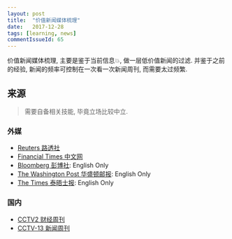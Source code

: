 ```yaml
---
layout: post
title:  "价值新闻媒体梳理"
date:   2017-12-28
tags: [learning, news]
commentIssueId: 65
---
```


价值新闻媒体梳理, 主要是鉴于当前信息💥, 做一层低价值新闻的过滤. 并鉴于之前的经验, 新闻的频率可控制在一次看一次新闻周刊, 而需要太过频繁. 

## 来源
> 需要自备相关技能, 毕竟立场比较中立.

### 外媒

* [Reuters 路透社](https://cn.reuters.com)
* [Financial Times 中文网](http://www.ftchinese.com/)
* [Bloomberg 彭博社](https://www.bloomberg.com/): English Only
* [The Washington Post 华盛顿邮报](https://www.washingtonpost.com/): English Only
* [The Times 泰晤士报](https://www.thetimes.co.uk/): English Only

### 国内

* [CCTV2 财经周刊](http://tv.cctv.com/lm/cjzk/)
* [CCTV-13 新闻周刊](http://tv.cctv.com/lm/xwzk/)

